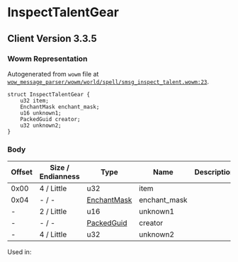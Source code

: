 # InspectTalentGear

## Client Version 3.3.5

### Wowm Representation

Autogenerated from `wowm` file at [`wow_message_parser/wowm/world/spell/smsg_inspect_talent.wowm:23`](https://github.com/gtker/wow_messages/tree/main/wow_message_parser/wowm/world/spell/smsg_inspect_talent.wowm#L23).
```rust,ignore
struct InspectTalentGear {
    u32 item;
    EnchantMask enchant_mask;
    u16 unknown1;
    PackedGuid creator;
    u32 unknown2;
}
```
### Body

| Offset | Size / Endianness | Type | Name | Description | Comment |
| ------ | ----------------- | ---- | ---- | ----------- | ------- |
| 0x00 | 4 / Little | u32 | item |  |  |
| 0x04 | - / - | [EnchantMask](../types/aura-mask.md) | enchant_mask |  |  |
| - | 2 / Little | u16 | unknown1 |  |  |
| - | - / - | [PackedGuid](../types/packed-guid.md) | creator |  |  |
| - | 4 / Little | u32 | unknown2 |  |  |


Used in:

